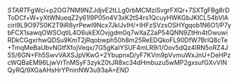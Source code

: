 $START$FgWci+p2OG7NM9NZJdjvE2tLLg0rbMCMziSvgrFXQr+7SXTgFBg8rDToDCf+W+yXtWNueqZ2y61l9P05n4V3xK2tS4rs1QcuyHWKGbJKlCL54bVlAciri9L9O97S0K2T9iR8yrPewI9Ncx7JklJvIH/+IHFzSVzsOSHYgqob1N6O1/P7ybFCX1sawqOWSOqtIL4O6ukEXOvjgdm0q7wXaZ2aP54QNN9ZtHn4tOwuwiRDkCGgxrhwQDSu9KmT2jRqobwph50h8m25ReEDQkoFL90DfW7BrlQ8cTe+TmqMeBaUbvNGtfXfojVeqx/7G5gKaIYSUF4mLR9i1/Oov5dQz4lRN5oRZ4J5S/6GN+Fh5SwvVAXSJpVKwG+2YbupnxD/yF7KVm9pVvmuWxJnU+DeHPzcWQBaEM96LjwVrTnMSyF3zykZ0tJR8xc34dHmbuzu5wMP2gxsufGXvVINQyRQ/9XGaAHsHrYPninNW3u93aA=$END$